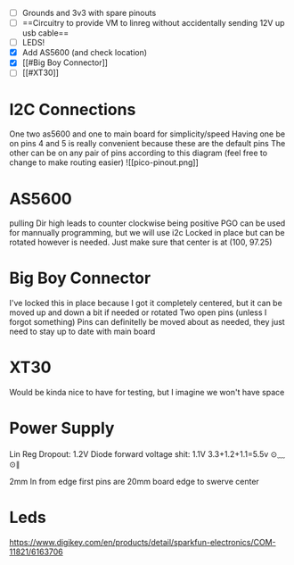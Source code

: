 - [ ] Grounds and 3v3 with spare pinouts
- [ ] ==Circuitry to provide VM to linreg without accidentally sending 12V up usb cable==
- [ ] LEDS!
- [x] Add AS5600 (and check location)
- [x] [[#Big Boy Connector]]
- [ ] [[#XT30]]

# I2C Connections
One two as5600 and one to main board for simplicity/speed
Having one be on pins 4 and 5 is really convenient because these are the default pins
The other can be on any pair of pins according to this diagram (feel free to change to make routing easier)
![[pico-pinout.png]]
# AS5600
pulling Dir high leads to counter clockwise being positive
PGO can be used for mannually programming, but we will use i2c
Locked in place but can be rotated however is needed. Just make sure that center is at (100, 97.25)
# Big Boy Connector
I've locked this in place because I got it completely centered, but it can be moved up and down a bit if needed or rotated
Two open pins (unless I forgot something)
Pins can definitelly be moved about as needed, they just need to stay up to date with main board
# XT30
Would be kinda nice to have for testing, but I imagine we won't have space
# Power Supply
Lin Reg Dropout: 1.2V
Diode forward voltage shit: 1.1V
3.3+1.2+1.1=5.5v ⊙﹏⊙∥

2mm In from edge first pins are
20mm board edge to swerve center
# Leds
https://www.digikey.com/en/products/detail/sparkfun-electronics/COM-11821/6163706
